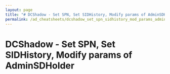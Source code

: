```yaml
---
layout: page
title: "# DCShadow - Set SPN, Set SIDHistory, Modify params of AdminSDHolder"
permalink: /ad_cheatsheets/dcshadow_set_spn_sidhistory_mod_params_adminsdholder
---
```


# DCShadow - Set SPN, Set SIDHistory, Modify params of AdminSDHolder
